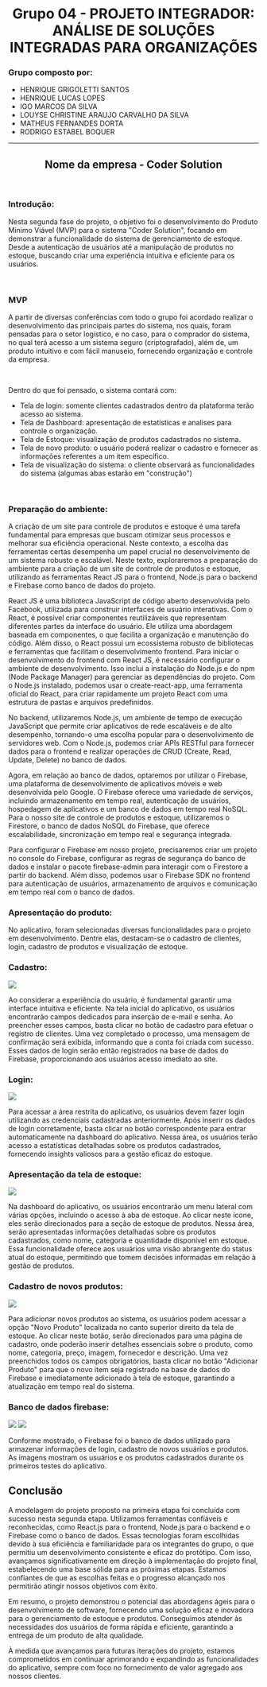 <h1 align="center">Grupo 04  - PROJETO INTEGRADOR: ANÁLISE DE SOLUÇÕES INTEGRADAS PARA ORGANIZAÇÕES</h1>

<h3>Grupo composto por:</h3>

- HENRIQUE GRIGOLETTI SANTOS
- HENRIQUE LUCAS LOPES
- IGO MARCOS DA SILVA
- LOUYSE CHRISTINE ARAUJO CARVALHO DA SILVA
- MATHEUS FERNANDES DORTA
- RODRIGO ESTABEL BOQUER


***

<h2 align="center">Nome da empresa - Coder Solution</h2>
</br>

<h3 > Introdução: </h3>
<p>Nesta segunda fase do projeto, o objetivo foi o desenvolvimento do Produto Minimo Viável (MVP) para o sistema "Coder Solution", focando em demonstrar a funcionalidade do sistema de gerenciamento de estoque. Desde a autenticação de usuários até a manipulação de produtos no estoque, buscando criar uma experiência intuitiva e eficiente para os usuários.</p>
</br>

   
<h3>MVP</h3>
<p>A partir de diversas conferências com todo o grupo foi acordado realizar o desenvolvimento das principais partes do sistema, nos quais, foram pensadas para o setor logístico, e no caso, para o comprador do sistema, no qual terá acesso a um sistema seguro (criptografado), além de, um produto intuitivo e com fácil manuseio, fornecendo organização e controle da empresa.</p>
 </br>

<p>Dentro do que foi pensado, o sistema contará com: </p>

   - Tela de login: somente clientes cadastrados dentro da plataforma terão acesso ao sistema.
   - Tela de Dashboard: apresentação de estatísticas e analises para controle o organização.
   - Tela de Estoque: visualização de produtos cadastrados no sistema.
   - Tela de novo produto: o usuário poderá realizar o cadastro e fornecer as informações referentes a um item específico.
   - Tela de visualização do sistema: o cliente observará as funcionalidades do sistema (algumas abas estarão em "construção")
</br>

<h3>Preparação do ambiente: </h3>
<p> A criação de um site para controle de produtos e estoque é uma tarefa fundamental para empresas que buscam otimizar seus processos e melhorar sua eficiência operacional. Neste contexto, a escolha das ferramentas certas desempenha um papel crucial no desenvolvimento de um sistema robusto e escalável. Neste texto, exploraremos a preparação do ambiente para a criação de um site de controle de produtos e estoque, utilizando as ferramentas React JS para o frontend, Node.js para o backend e Firebase como banco de dados do projeto. 

React JS é uma biblioteca JavaScript de código aberto desenvolvida pelo Facebook, utilizada para construir interfaces de usuário interativas. Com o React, é possível criar componentes reutilizáveis que representam diferentes partes da interface do usuário. Ele utiliza uma abordagem baseada em componentes, o que facilita a organização e manutenção do código. Além disso, o React possui um ecossistema robusto de bibliotecas e ferramentas que facilitam o desenvolvimento frontend.
Para iniciar o desenvolvimento do frontend com React JS, é necessário configurar o ambiente de desenvolvimento. Isso inclui a instalação do Node.js e do npm (Node Package Manager) para gerenciar as dependências do projeto. Com o Node.js instalado, podemos usar o create-react-app, uma ferramenta oficial do React, para criar rapidamente um projeto React com uma estrutura de pastas e arquivos predefinidos. 

No backend, utilizaremos Node.js, um ambiente de tempo de execução JavaScript que permite criar aplicativos de rede escaláveis e de alto desempenho, tornando-o uma escolha popular para o desenvolvimento de servidores web. Com o Node.js, podemos criar APIs RESTful para fornecer dados para o frontend e realizar operações de CRUD (Create, Read, Update, Delete) no banco de dados. 

Agora, em relação ao banco de dados, optaremos por utilizar o Firebase, uma plataforma de desenvolvimento de aplicativos móveis e web desenvolvida pelo Google. O Firebase oferece uma variedade de serviços, incluindo armazenamento em tempo real, autenticação de usuários, hospedagem de aplicativos e um banco de dados em tempo real NoSQL. Para o nosso site de controle de produtos e estoque, utilizaremos o Firestore, o banco de dados NoSQL do Firebase, que oferece escalabilidade, sincronização em tempo real e segurança integrada. 

Para configurar o Firebase em nosso projeto, precisaremos criar um projeto no console do Firebase, configurar as regras de segurança do banco de dados e instalar o pacote firebase-admin para interagir com o Firestore a partir do backend. Além disso, podemos usar o Firebase SDK no frontend para autenticação de usuários, armazenamento de arquivos e comunicação em tempo real com o banco de dados. </p>



<h3>Apresentação do produto: </h3>
<p>No aplicativo, foram selecionadas diversas funcionalidades para o projeto em desenvolvimento. Dentre elas, destacam-se o cadastro de clientes, login, cadastro de produtos e visualização de estoque. </p>

<h3>Cadastro:</h3> 
<img src="/public/cadastro.gif">
<p>Ao considerar a experiência do usuário, é fundamental garantir uma interface intuitiva e eficiente. Na tela inicial do aplicativo, os usuários encontrarão campos dedicados para inserção de e-mail e senha. Ao preencher esses campos, basta clicar no botão de cadastro para efetuar o registro de clientes. Uma vez completado o processo, uma mensagem de confirmação será exibida, informando que a conta foi criada com sucesso. Esses dados de login serão então registrados na base de dados do Firebase, proporcionando aos usuários acesso imediato ao site.</p>

<h3>Login:</h3>
<img src="/public/login.gif">
<p>Para acessar a área restrita do aplicativo, os usuários devem fazer login utilizando as credenciais cadastradas anteriormente. Após inserir os dados de login corretamente, basta clicar no botão correspondente para entrar automaticamente na dashboard do aplicativo. Nessa área, os usuários terão acesso a estatísticas detalhadas sobre os produtos cadastrados, fornecendo insights valiosos para a gestão eficaz do estoque.</p>

<h3>Apresentação da tela de estoque:</h3>
<img src="/public/tela-produtos.png">
<p>Na dashboard do aplicativo, os usuários encontrarão um menu lateral com várias opções, incluindo o acesso à aba de estoque. Ao clicar neste ícone, eles serão direcionados para a seção de estoque de produtos. Nessa área, serão apresentadas informações detalhadas sobre os produtos cadastrados, como nome, categoria e quantidade disponível em estoque. Essa funcionalidade oferece aos usuários uma visão abrangente do status atual do estoque, permitindo que tomem decisões informadas em relação à gestão de produtos.</p>

<h3>Cadastro de novos produtos:</h3>
<img src="/public/registro.gif">
<p>Para adicionar novos produtos ao sistema, os usuários podem acessar a opção "Novo Produto" localizada no canto superior direito da tela de estoque. Ao clicar neste botão, serão direcionados para uma página de cadastro, onde poderão inserir detalhes essenciais sobre o produto, como nome, categoria, preço, imagem, fornecedor e descrição. Uma vez preenchidos todos os campos obrigatórios, basta clicar no botão "Adicionar Produto" para que o novo item seja registrado na base de dados do Firebase e imediatamente adicionado à tela de estoque, garantindo a atualização em tempo real do sistema.</p>

<h3>Banco de dados firebase:</h3>
<img src="/public/Firebase-bd-login.png">
<img src="/public/Firebase-bd-prod.png">
<p>Conforme mostrado, o Firebase foi o banco de dados utilizado para armazenar informações de login, cadastro de novos usuários e produtos. As imagens mostram os usuários e os produtos cadastrados durante os primeiros testes do aplicativo.</p>

<h2 > Conclusão </h2>
<p>A modelagem do projeto proposto na primeira etapa foi concluída com sucesso nesta segunda etapa. Utilizamos ferramentas confiáveis e reconhecidas, como React.js para o frontend, Node.js para o backend e o Firebase como o banco de dados. Essas tecnologias foram escolhidas devido à sua eficiência e familiaridade para os integrantes do grupo, o que permitiu um desenvolvimento consistente e eficaz do protótipo. Com isso, avançamos significativamente em direção à implementação do projeto final, estabelecendo uma base sólida para as próximas etapas. Estamos confiantes de que as escolhas feitas e o progresso alcançado nos permitirão atingir nossos objetivos com êxito.

Em resumo, o projeto demonstrou o potencial das abordagens ágeis para o desenvolvimento de software, fornecendo uma solução eficaz e inovadora para o gerenciamento de estoque e produtos. Conseguimos atender às necessidades dos usuários de forma rápida e eficiente, garantindo a entrega de um produto de alta qualidade.

À medida que avançamos para futuras iterações do projeto, estamos comprometidos em continuar aprimorando e expandindo as funcionalidades do aplicativo, sempre com foco no fornecimento de valor agregado aos nossos clientes.
</p>
</br>
